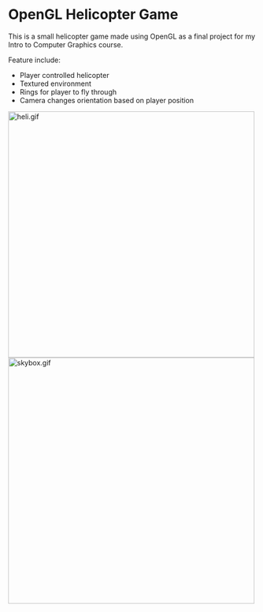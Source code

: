 # OpenGL Helicopter Game

This is a small helicopter game made using OpenGL as a final project for my Intro to Computer Graphics course.

Feature include:

  - Player controlled helicopter
  - Textured environment
  - Rings for player to fly through
  - Camera changes orientation based on player position

<p align="left">
  <img src="Screenshots/heli.gif" width="500" title="heli.gif">
  <img src="Screenshots/skybox.gif" width="500" title="skybox.gif">
</p>
